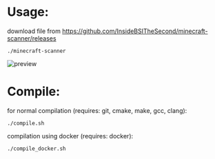 # Usage:
download file from https://github.com/InsideBSITheSecond/minecraft-scanner/releases
```
./minecraft-scanner
```
![preview](https://i.imgur.com/TuLAO1W.png)

# Compile:
for normal compilation (requires: git, cmake, make, gcc, clang):
```
./compile.sh
```

compilation using docker (requires: docker):
```
./compile_docker.sh
```
